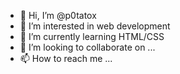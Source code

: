 - 👋 Hi, I’m @p0tatox
- 👀 I’m interested in web development
- 🌱 I’m currently learning HTML/CSS
- 💞️ I’m looking to collaborate on ...
- 📫 How to reach me ...

<!---
p0tatox/p0tatox is a ✨ special ✨ repository because its `README.md` (this file) appears on your GitHub profile.
You can click the Preview link to take a look at your changes.
--->
